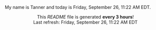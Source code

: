 My name is Tanner and today is Friday, September 26, 11:22 AM EDT.

<p align="center">This <i>README</i> file is generated <b>every 3 hours</b>!</br>Last refresh: Friday, September 26, 11:22 AM EDT<br /></p>
